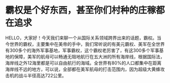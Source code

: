 # 霸权是个好东西，甚至你们村种的庄稼都在追求

HELLO，大家好！今天我们来聊一个从国际关系领域跨界出来的话题，霸权。当今世界的霸权，主要集中在美帝的手中，我们常听说的有美元霸权、美军在全世界有300多个的海外军事基地，军事霸权，这个霸权老厉害了，有这300多个军事基地的保障，美军的航母可以畅通无阻地航行在五大洲的所有海岸线，根据国际法，海岸线之外12海里都是可以自由航行的海域。全世界有80%的人口都集中在距离海岸线不远的地方，可以说，全部都在美军航母的打击范围内，因为超级大黄蜂攻击机的战斗半径高达722公里。